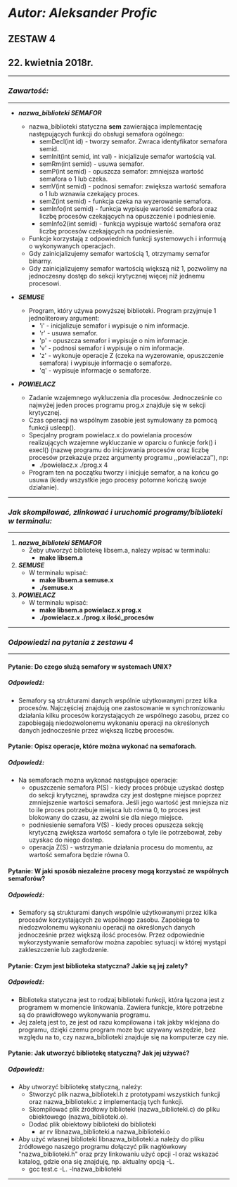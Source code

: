 # ***Autor: Aleksander Profic***

## **ZESTAW 4**

## **22. kwietnia 2018r.**

---

### *Zawartość:*

---

- ***nazwa_biblioteki SEMAFOR***
  - nazwa_biblioteki statyczna **sem** zawierająca implementację następujących funkcji do obsługi semafora ogólnego:
    - semDecl(int id) - tworzy semafor. Zwraca identyfikator semafora semid.
    - semInit(int semid, int val) - inicjalizuje semafor wartością val.
    - semRm(int semid) - usuwa semafor.
    - semP(int semid) - opuszcza semafor: zmniejsza wartość semafora o 1 lub czeka.
    - semV(int semid) - podnosi semafor: zwiększa wartość semafora o 1 lub wznawia czekający proces.
    - semZ(int semid) - funkcja czeka na wyzerowanie semafora.
    - semInfo(int semid) - funkcja wypisuje wartość semafora oraz liczbę procesów czekających na opuszczenie i podniesienie.
    - semInfo2(int semid) - funkcja wypisuje wartość semafora oraz liczbę procesów czekających na podniesienie.
  - Funkcje korzystają z odpowiednich funkcji systemowych i informują o wykonywanych operacjach.
  - Gdy zainicjalizujemy semafor wartością 1, otrzymamy semafor binarny.
  - Gdy zainicjalizujemy semafor wartością większą niż 1, pozwolimy na jednoczesny dostęp do sekcji krytycznej więcej niż jednemu procesowi.

- ***SEMUSE***
  - Program, który używa powyższej biblioteki. Program przyjmuje 1 jednoliterowy argument:
    - 'i' - inicjalizuje semafor i wypisuje o nim informacje.
    - 'r' - usuwa semafor.
    - 'p' - opuszcza semafor i wypisuje o nim informacje.
    - 'v' - podnosi semafor i wypisuje o nim informacje.
    - 'z' - wykonuje operacje Z (czeka na wyzerowanie, opuszczenie semafora) i wypisuje informacje o semaforze.
    - 'q' - wypisuje informacje o semaforze.

- ***POWIELACZ***
  - Zadanie wzajemnego wykluczenia dla procesów. Jednocześnie co najwyżej jeden proces programu prog.x znajduje się w sekcji krytycznej.
  - Czas operacji na wspólnym zasobie jest symulowany za pomocą funkcji usleep().
  - Specjalny program powielacz.x do powielania procesów realizujących wzajemne wykluczanie w oparciu o funkcje fork() i execl() (nazwę programu do inicjowania procesów oraz liczbę procesów przekazuje przez argumenty programu ,,powielacza’’), np:
    - ./powielacz.x ./prog.x 4
  - Program ten na początku tworzy i inicjuje semafor, a na końcu go usuwa (kiedy wszystkie jego procesy potomne kończą swoje działanie).

---

### *Jak skompilować, zlinkować i uruchomić programy/biblioteki w terminalu:*

---

1. ***nazwa_biblioteki SEMAFOR***
    - Żeby utworzyć bibliotekę libsem.a, nalezy wpisać w terminalu:
      - **make libsem.a**
2. ***SEMUSE***
    - W terminalu wpisać:
      - **make libsem.a semuse.x**
      - **./semuse.x**
3. ***POWIELACZ***
    - W terminalu wpisać:
      - **make libsem.a powielacz.x prog.x**
      - **./powielacz.x ./prog.x ilość_procesów**

---

### *Odpowiedzi na pytania z zestawu 4*

---

#### Pytanie: Do czego służą semafory w systemach UNIX?

##### Odpowiedź:

- Semafory są strukturami danych wspólnie użytkowanymi przez kilka procesów. Najczęściej znajdują one zastosowanie w synchronizowaniu działania kilku procesów korzystających ze wspólnego zasobu, przez co zapobiegają niedozwolonemu wykonaniu operacji na określonych danych jednocześnie przez większą liczbę procesów.

#### Pytanie: Opisz operacje, które można wykonać na semaforach.

##### Odpowiedź:

- Na semaforach mozna wykonać następujące operacje:
  - opuszczenie semafora P(S) - kiedy proces próbuje uzyskać dostęp do sekcji krytycznej, sprawdza czy jest dostępne miejsce poprzez zmniejszenie wartości semafora. Jeśli jego wartość jest mniejsza niz to ile proces potrzebuje miejsca lub równa 0, to proces jest blokowany do czasu, az zwolni sie dla niego miejsce.
  - podniesienie semafora V(S) - kiedy proces opuszcza sekcję krytyczną zwiększa wartość semafora o tyle ile potrzebował, zeby uzyskac do niego dostep.
  - operacja Z(S) - wstrzymanie działania procesu do momentu, az wartość semafora będzie równa 0.

#### Pytanie: W jaki sposób niezależne procesy mogą korzystać ze wspólnych semaforów?

##### Odpowiedź:

- Semafory są strukturami danych wspólnie użytkowanymi przez kilka procesów korzystających ze wspólnego zasobu. Zapobiega to niedozwolonemu wykonaniu operacji na określonych danych jednocześnie przez większą ilość procesów. Przez odpowiednie wykorzystywanie semaforów można zapobiec sytuacji w której wystąpi zakleszczenie lub zagłodzenie.

#### Pytanie: Czym jest biblioteka statyczna? Jakie są jej zalety?

##### Odpowiedź:

- Biblioteka statyczna jest to rodzaj biblioteki funkcji, która łączona jest z programem w momencie linkowania. Zawiera funkcje, które potrzebne są do prawidłowego wykonywania programu.
- Jej zaletą jest to, ze jest od razu kompilowana i tak jakby wklejana do programu, dzięki czemu program moze byc uzywany wszędzie, bez względu na to, czy nazwa_biblioteki znajduje się na komputerze czy nie.

#### Pytanie: Jak utworzyć bibliotekę statyczną? Jak jej używać?

##### Odpowiedź:

- Aby utworzyć bibliotekę statyczną, należy:
  - Stworzyć plik nazwa_biblioteki.h z prototypami wszystkich funkcji oraz nazwa_biblioteki.c z implementacją tych funkcji.
  - Skompilować plik źródłowy biblioteki (nazwa_biblioteki.c) do pliku obiektowego (nazwa_biblioteki.o).
  - Dodać plik obiektowy biblioteki do biblioteki
    - ar rv libnazwa_biblioteki.a nazwa_biblioteki.o
- Aby użyć własnej biblioteki libnazwa_biblioteki.a należy do pliku źródłowego naszego programu dołączyć plik nagłówkowy "nazwa_biblioteki.h" oraz przy linkowaniu użyć opcji -l oraz wskazać katalog, gdzie ona się znajduję, np. aktualny opcją -L.
  - gcc test.c -L. -lnazwa_biblioteki

---